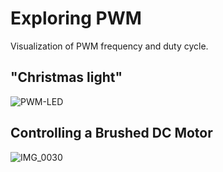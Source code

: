 # Exploring PWM

Visualization of PWM frequency and duty cycle.

## "Christmas light"

![PWM-LED](https://github.com/Florian-Wilhelm/Raspberry-Pi/assets/77980708/b6ca87bf-3032-4ac6-9b7a-edbd1be78716)

## Controlling a Brushed DC Motor

![IMG_0030](https://github.com/user-attachments/assets/6ac840e8-a9f0-4e28-b089-0d6f7be789af)

